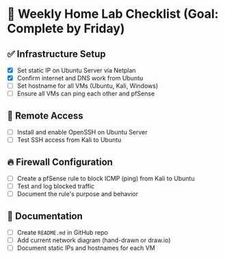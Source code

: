 # 🧪 Weekly Home Lab Checklist (Goal: Complete by Friday)

## ✅ Infrastructure Setup
- [x] Set static IP on Ubuntu Server via Netplan
- [x] Confirm internet and DNS work from Ubuntu
- [ ] Set hostname for all VMs (Ubuntu, Kali, Windows)
- [ ] Ensure all VMs can ping each other and pfSense

## 🔐 Remote Access
- [ ] Install and enable OpenSSH on Ubuntu Server
- [ ] Test SSH access from Kali to Ubuntu

## 🔥 Firewall Configuration
- [ ] Create a pfSense rule to block ICMP (ping) from Kali to Ubuntu
- [ ] Test and log blocked traffic
- [ ] Document the rule's purpose and behavior

## 📓 Documentation
- [ ] Create `README.md` in GitHub repo
- [ ] Add current network diagram (hand-drawn or draw.io)
- [ ] Document static IPs and hostnames for each VM
